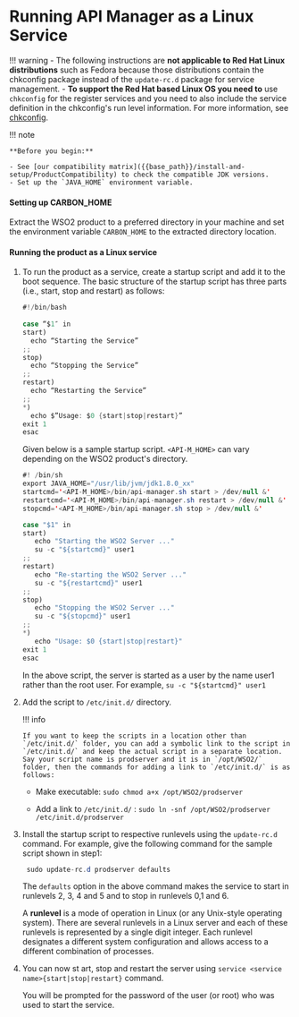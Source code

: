 # Running API Manager as a Linux Service

!!! warning
    - The following instructions are **not applicable to Red Hat Linux distributions** such as Fedora because those distributions contain the chkconfig package instead of the `update-rc.d` package for service management. 
    - **To support the Red Hat based Linux OS you need to** use `chkconfig` for the register services and you need to also include the service definition in the chkconfig's run level information. For more information, see [chkconfig](https://linux.die.net/man/8/chkconfig).

!!! note

    **Before you begin:**

    - See [our compatibility matrix]({{base_path}}/install-and-setup/ProductCompatibility) to check the compatible JDK versions. 
    - Set up the `JAVA_HOME` environment variable.

#### Setting up CARBON\_HOME

Extract the WSO2 product to a preferred directory in your machine and set the environment variable `CARBON_HOME` to the extracted directory location.

#### Running the product as a Linux service

1.  To run the product as a service, create a startup script and add it to the boot sequence. The basic structure of the startup script has three parts (i.e., start, stop and restart) as follows:

    ``` java
    #!/bin/bash
   
    case “$1″ in
    start)
      echo “Starting the Service”
    ;;
    stop)
      echo “Stopping the Service”
    ;;
    restart)
      echo “Restarting the Service”
    ;;
    *)
      echo $”Usage: $0 {start|stop|restart}”
    exit 1
    esac
    ```

    Given below is a sample startup script. `<API-M_HOME>` can vary depending on the WSO2 product's directory.

    ``` java
    #! /bin/sh
    export JAVA_HOME="/usr/lib/jvm/jdk1.8.0_xx"
    startcmd='<API-M_HOME>/bin/api-manager.sh start > /dev/null &'
    restartcmd='<API-M_HOME>/bin/api-manager.sh restart > /dev/null &'
    stopcmd='<API-M_HOME>/bin/api-manager.sh stop > /dev/null &'

    case "$1" in
    start)
       echo "Starting the WSO2 Server ..."
       su -c "${startcmd}" user1
    ;;
    restart)
       echo "Re-starting the WSO2 Server ..."
       su -c "${restartcmd}" user1
    ;;
    stop)
       echo "Stopping the WSO2 Server ..."
       su -c "${stopcmd}" user1
    ;;
    *)
       echo "Usage: $0 {start|stop|restart}"
    exit 1
    esac
    ```

    In the above script, the server is started as a user by the name user1 rather than the root user. For example, `su -c "${startcmd}" user1`

2.  Add the script to `/etc/init.d/` directory.

    !!! info

        If you want to keep the scripts in a location other than `/etc/init.d/` folder, you can add a symbolic link to the script in `/etc/init.d/` and keep the actual script in a separate location. Say your script name is prodserver and it is in `/opt/WSO2/` folder, then the commands for adding a link to `/etc/init.d/` is as follows:

    -   Make executable: `sudo chmod a+x /opt/WSO2/prodserver            `

    -   Add a link to `/etc/init.d/` : `sudo ln -snf /opt/WSO2/prodserver /etc/init.d/prodserver           `


3.  Install the startup script to respective runlevels using the `update-rc.d` command. For example, give the following command for the sample script shown in step1:

    ``` java
     sudo update-rc.d prodserver defaults 
    ```

    The `defaults` option in the above command makes the service to start in runlevels 2, 3, 4 and 5 and to stop in runlevels 0,1 and 6.

    A **runlevel** is a mode of operation in Linux (or any Unix-style operating system). There are several runlevels in a Linux server and each of these runlevels is represented by a single digit integer. Each runlevel designates a different system configuration and allows access to a different combination of processes.

4.  You can now st art, stop and restart the server using `service <service name>{start|stop|restart}` command. 

    You will be prompted for the password of the user (or root) who was used to start the service.


